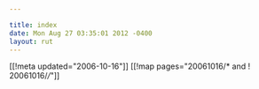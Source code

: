 ```yaml
---

title: index
date: Mon Aug 27 03:35:01 2012 -0400
layout: rut
---
```


[[!meta updated="2006-10-16"]]
[[!map pages="20061016/* and ! 20061016/*/*"]]
